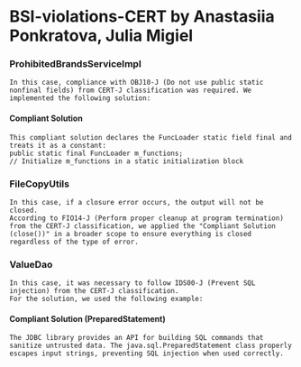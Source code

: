 # BSI-violations-CERT by Anastasiia Ponkratova, Julia Migiel

### ProhibitedBrandsServiceImpl
    In this case, compliance with OBJ10-J (Do not use public static nonfinal fields) from CERT-J classification was required. We implemented the following solution:
    
#### Compliant Solution
    This compliant solution declares the FuncLoader static field final and treats it as a constant:
    public static final FuncLoader m_functions;
    // Initialize m_functions in a static initialization block

### FileCopyUtils
    In this case, if a closure error occurs, the output will not be closed.
    According to FIO14-J (Perform proper cleanup at program termination) from the CERT-J classification, we applied the "Compliant Solution (close())" in a broader scope to ensure everything is closed regardless of the type of error.

### ValueDao
    In this case, it was necessary to follow IDS00-J (Prevent SQL injection) from the CERT-J classification.
    For the solution, we used the following example:

#### Compliant Solution (PreparedStatement)
    The JDBC library provides an API for building SQL commands that sanitize untrusted data. The java.sql.PreparedStatement class properly escapes input strings, preventing SQL injection when used correctly. 
